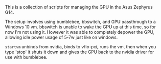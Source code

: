 This is a collection of scripts for managing the GPU in the Asus Zephyrus G14.

The setup involves using bumblebee, bbswitch, and GPU passthrough to a Windows 10 vm. bbswitch is unable to wake the GPU up at this time, so for now I'm not using it. However it was able to completely depower the GPU, allowing idle power usage of 5-7w just like on windows.

`startvm` unbinds from nvidia, binds to vfio-pci, runs the vm, then when you type 'stop' it shuts it down and gives the GPU back to the nvidia driver for use with bumblebee. 

